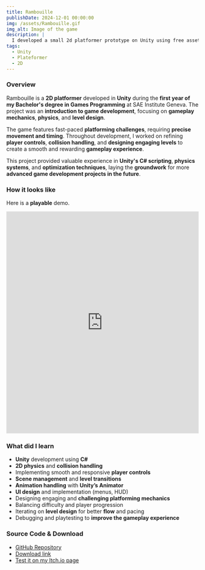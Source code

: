 ```yaml
---
title: Rambouille
publishDate: 2024-12-01 00:00:00
img: /assets/Rambouille.gif
img_alt: Image of the game
description: |
  I developed a small 2d platformer prototype on Unity using free assets
tags:
  - Unity
  - Plateformer
  - 2D
---
```


### Overview

Rambouille is a **2D platformer** developed in **Unity** during the **first year of my Bachelor's degree in Games Programming** at SAE Institute Geneva. The project was an **introduction to game development**, focusing on **gameplay mechanics**, **physics**, and **level design**.

The game features fast-paced **platforming challenges**, requiring **precise movement and timing**. Throughout development, I worked on refining **player controls**, **collision handling**, and **designing engaging levels** to create a smooth and rewarding **gameplay experience**.

This project provided valuable experience in **Unity's C# scripting**, **physics systems**, and **optimization techniques**, laying the **groundwork** for more **advanced game development projects in the future**.

### How it looks like

Here is a **playable** demo.

<iframe frameborder="0" src="https://itch.io/embed-upload/9193479?color=bababa" width="100%" height="580">a href="https://cochta.itch.io/rambouille">Play Rambouille on itch.io</a></iframe>

### What did I learn

- **Unity** development using **C#**
- **2D physics** and **collision handling**
- Implementing smooth and responsive **player controls**
- **Scene management** and **level transitions**
- **Animation handling** with **Unity’s Animator**
- **UI design** and implementation (menus, HUD)
- Designing engaging and **challenging platforming mechanics**
- Balancing difficulty and player progression
- Iterating on **level design** for better **flow** and pacing
- Debugging and playtesting to **improve the gameplay experience**

### Source Code & Download

- [GitHub Repository](https://github.com/Cochta/Rambouille)
- [Download link](https://github.com/Cochta/Rambouille/releases/download/V1.0/Rambouille.zip)
- [Test it on my Itch.io page](https://cochta.itch.io/Rambouille)
